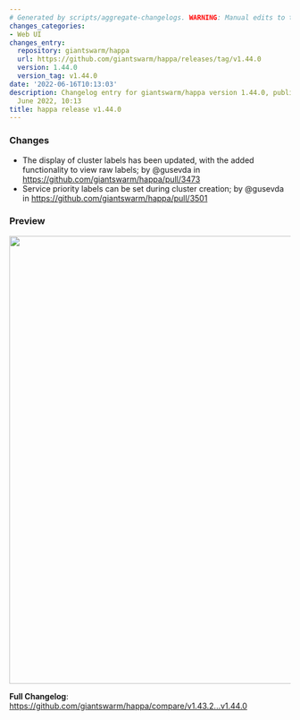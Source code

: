 ```yaml
---
# Generated by scripts/aggregate-changelogs. WARNING: Manual edits to this files will be overwritten.
changes_categories:
- Web UI
changes_entry:
  repository: giantswarm/happa
  url: https://github.com/giantswarm/happa/releases/tag/v1.44.0
  version: 1.44.0
  version_tag: v1.44.0
date: '2022-06-16T10:13:03'
description: Changelog entry for giantswarm/happa version 1.44.0, published on 16
  June 2022, 10:13
title: happa release v1.44.0
---
```


### Changes
* The display of cluster labels has been updated, with the added functionality to view raw labels; by @gusevda in https://github.com/giantswarm/happa/pull/3473
* Service priority labels can be set during cluster creation; by @gusevda in https://github.com/giantswarm/happa/pull/3501 

### Preview
<img width="800" src="https://user-images.githubusercontent.com/62935115/174047892-ecc542b0-41f9-49a3-b704-072c051c7332.png"/>


**Full Changelog**: https://github.com/giantswarm/happa/compare/v1.43.2...v1.44.0
